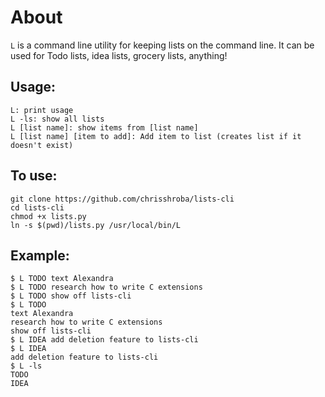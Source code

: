 About
=====
`L` is a command line utility for keeping lists on the command line. It can
be used for Todo lists, idea lists, grocery lists, anything!

Usage:
------
```
L: print usage
L -ls: show all lists
L [list name]: show items from [list name]
L [list name] [item to add]: Add item to list (creates list if it doesn't exist)
```

To use:
-------
```
git clone https://github.com/chrisshroba/lists-cli
cd lists-cli
chmod +x lists.py
ln -s $(pwd)/lists.py /usr/local/bin/L
```

Example:
--------
```
$ L TODO text Alexandra
$ L TODO research how to write C extensions
$ L TODO show off lists-cli
$ L TODO
text Alexandra
research how to write C extensions
show off lists-cli
$ L IDEA add deletion feature to lists-cli
$ L IDEA
add deletion feature to lists-cli
$ L -ls
TODO
IDEA
```
